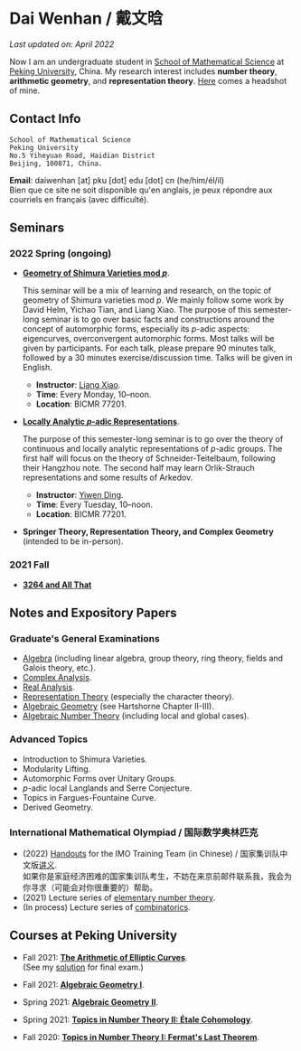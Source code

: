 # Dai Wenhan / 戴文晗

_Last updated on: April 2022_

Now I am an undergraduate student in [School of Mathematical Science](http://english.math.pku.edu.cn) at [Peking University](https://www.pku.edu.cn), China. My research interest includes **number theory**, **arithmetic geometry**, and **representation theory**. [Here](./IMG_0191.JPG) comes a headshot of mine.

## Contact Info

```
School of Mathematical Science
Peking University
No.5 Yiheyuan Road, Haidian District
Beijing, 100871, China.
```

**Email**: daiwenhan [at] pku [dot] edu [dot] cn (he/him/él/il)
<br/>
Bien que ce site ne soit disponible qu'en anglais, je peux répondre aux courriels en français (avec difficulté).

## Seminars

### 2022 Spring (ongoing)

- [**Geometry of Shimura Varieties mod _p_**](./Sh-var-mod-p.md).

  This seminar will be a mix of learning and research, on the topic of geometry of Shimura varieties mod _p_. We mainly follow some work by David Helm, Yichao Tian, and Liang Xiao. The purpose of this semester-long seminar is to go over basic facts and constructions around the concept of automorphic forms, especially its _p_-adic aspects: eigencurves, overconvergent automorphic forms. Most talks will be given by participants. For each talk, please prepare 90 minutes talk, followed by a 30 minutes exercise/discussion time. Talks will be given in English.
  - **Instructor**: [Liang Xiao](https://bicmr.pku.edu.cn/~lxiao/index.htm).
  - **Time**: Every Monday, 10–noon.
  - **Location**: BICMR 77201.

- [**Locally Analytic _p_-adic Representations**](./loc-an-rep.md).

  The purpose of this semester-long seminar is to go over the theory of continuous and locally analytic representations of _p_-adic groups. The first half will focus on the theory of Schneider-Teitelbaum, following their Hangzhou note. The second half may learn Orlik-Strauch representations and some results of Arkedov.
  - **Instructor**: [Yiwen Ding](https://bicmr.pku.edu.cn/~dingyiwen/).
  - **Time**: Every Tuesday, 10–noon.
  - **Location**: BICMR 77201.

- **Springer Theory, Representation Theory, and Complex Geometry** (intended to be in-person).

### 2021 Fall

- [**3264 and All That**](./3264.md)


## Notes and Expository Papers

### Graduate's General Examinations

- [Algebra](./genalg.md) (including linear algebra, group theory, ring theory, fields and Galois theory, etc.).
- [Complex Analysis](./gencplx.md).
- [Real Analysis](./genreal.md).
- [Representation Theory](./genrep.md) (especially the character theory).
- [Algebraic Geometry](./genag.md) (see Hartshorne Chapter II-III).
- [Algebraic Number Theory](./genant.md) (including local and global cases).

### Advanced Topics

- Introduction to Shimura Varieties.
- Modularity Lifting.
- Automorphic Forms over Unitary Groups.
- _p_-adic local Langlands and Serre Conjecture.
- Topics in Fargues-Fountaine Curve.
- Derived Geometry.


### International Mathematical Olympiad / 国际数学奥林匹克

- (2022) [Handouts](./imohandout.md) for the IMO Training Team (in Chinese) / 国家集训队中文版[讲义](./imohandout.md). <br/>
如果你是家庭经济困难的国家集训队考生，不妨在来京前邮件联系我，我会为你寻求（可能会对你很重要的）帮助。
- (2021) Lecture series of [elementary number theory](./imont.md).
- (In process) Lecture series of [combinatorics](./imocomb.md).

## Courses at Peking University

- Fall 2021: [**The Arithmetic of Elliptic Curves**](./ellcurves2021.md). <br/>
  (See my [solution](../ellcurves2021-final.pdf) for final exam.)
  
- Fall 2021: [**Algebraic Geometry I**](./AGI2021.md).

- Spring 2021: [**Algebraic Geometry II**](./AGII2021.md).

- Spring 2021: [**Topics in Number Theory II: Étale Cohomology**](./etcoh.md).

- Fall 2020: [**Topics in Number Theory I: Fermat's Last Theorem**](./FLT2020.md).



